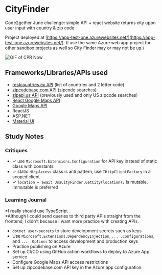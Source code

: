 # CityFinder

Code2gether June challenge: simple API + react website returns city upon user input with country & zip code

Project deployed at [https://app-test-one.azurewebsites.net/](https://app-test-one.azurewebsites.net/). (I use the same Azure web app project for other sandbox projects as well so City Finder may or may not be up.)

<img src="https://media.giphy.com/media/jDZIdSCJEw268NmSAd/giphy.gif" alt="GIF of CPR Now" />

## Frameworks/Libraries/APIs used

- [restcountries.eu API](https://restcountries.eu) (list of countries and 2 letter code)
- [zipcodebase.com API](zipcodebase.com) (zipcode searches)
- [zipapi.us API](https://zipapi.us) (previously used and only US zipcode searches)
- [React Google Maps API](https://www.npmjs.com/package/@react-google-maps/api)
- [Google Maps API](https://developers.google.com/maps)
- ReactJS
- ASP&#46;NET
- [Material UI](https://material-ui.com/)

## Study Notes

### Critiques

- &#x2713; use `Microsoft.Extensions.Configuration` for API key instead of static class with constants
- &#x2713; static `HttpAccess` class is anti pattern, use `IHttpClientFactory` in a scoped client
- &#x2713; `location = await UsaCityFinder.GetCity(location);` is mutable. Immutable is preferred

### Learning Journal

*I really should use TypeScript  
*Although I could send queries to third party APIs straight from the frontend, I didn't because I want more practice with creating APIs.

- `dotnet user-secrets` to store development secrets such as keys
- Use `Microsoft.Extensions.DependencyInjection`, `... .Configurations`, and `... .Options` to access development and production keys
- Practice publishing on Azure
- Set up CI/CD using GitHub action workflows to deploy to Azure App service
- Configure Google Maps API access restrictions
- Set up zipcodebase.com API key in the Azure app configuration
